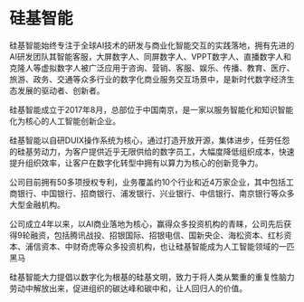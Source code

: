 # 

# 硅基智能

硅基智能始终专注于全球AI技术的研发与商业化智能交互的实践落地，拥有先进的AI研发团队其智能客服，大屏数字人、同屏数字人、VPPT数字人、直播数字人和克隆人等虚拟数字人被广泛应用于咨询、营销、客服、娱乐、传播、教育、医疗、旅游、政务、交通等众多行业的数字化商业服务交互场景中，是新时代数字经济生态发展的驱动者、创新者。

硅基智能成立于2017年8月，总部位于中国南京，是一家以服务智能化和知识智能化为核心的人工智能创新企业。

硅基智能以自研DUIX操作系统为核心，通过打造开放开源，集体进步，任劳任怨的硅基劳动力，为客户提供近乎无限供给的数字员工，大幅度降低组织成本，快速提升组织效率，让客户在数字化转型中拥有以算力为核心的创新竞争力。

公司目前拥有50多项授权专利，业务覆盖约10个行业和近4万家企业，其中包括工商银行、中国银行、招商银行、浦发银行、兴业银行、中信银行、南京银行等众多大型金融机构。

公司成立4年以来，以AI商业落地为核心，赢得众多投资机构的青睐，公司先后获得9轮融资，包括腾讯战投、招银国际、招银电信、国新央企、海松资本、红杉资本、浦信资本、中财奇虎等众多投资机构，也让硅基智能成为⼈⼯智能领域的一匹黑马

硅基智能大力提倡以数字化为根基的硅基文明，致力于将人类从繁重的重复性脑力劳动中解放出来，促进组织的碳达峰和碳中和，让人回归人的价值。

